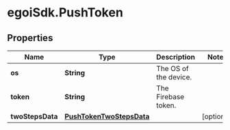# egoiSdk.PushToken

## Properties
Name | Type | Description | Notes
------------ | ------------- | ------------- | -------------
**os** | **String** | The OS of the device. | 
**token** | **String** | The Firebase token. | 
**twoStepsData** | [**PushTokenTwoStepsData**](PushTokenTwoStepsData.md) |  | [optional] 


